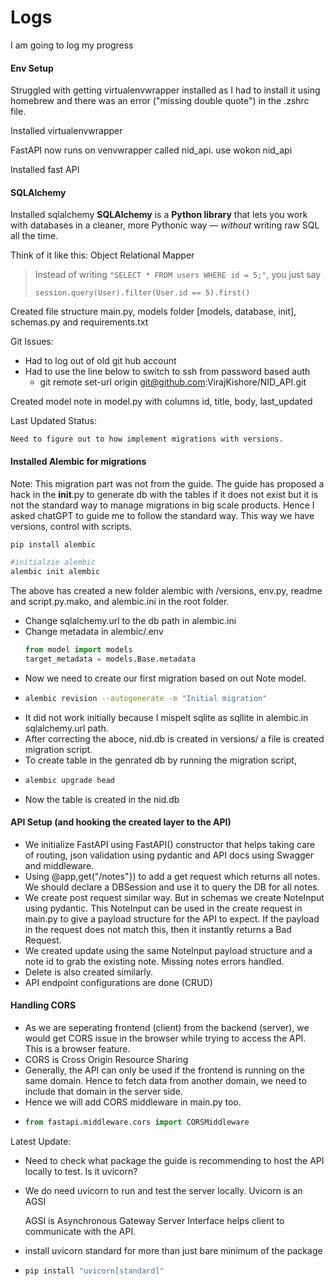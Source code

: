 # **Logs**

I am going to log my progress

#### Env Setup

Struggled with getting virtualenvwrapper installed as I had to install it using homebrew and there was an error ("missing double quote") in the .zshrc file.

Installed virtualenvwrapper

FastAPI now runs on venvwrapper called nid_api. use wokon nid_api

Installed fast API

#### SQLAlchemy

Installed sqlalchemy
**SQLAlchemy** is a **Python library** that lets you work with databases in a cleaner, more Pythonic way — _without_ writing raw SQL all the time.

Think of it like this: Object Relational Mapper

> Instead of writing `"SELECT * FROM users WHERE id = 5;"`, you just say
>
> `session.query(User).filter(User.id == 5).first()`

Created file structure
main.py, models folder [models, database, init], schemas.py and requirements.txt

Git Issues:

- Had to log out of old git hub account
- Had to use the line below to switch to ssh from password based auth
  - git remote set-url origin git@github.com:VirajKishore/NID_API.git

Created model note in model.py with columns id, title, body, last_updated

Last Updated Status:

    Need to figure out to how implement migrations with versions.

#### Installed Alembic for migrations

Note: This migration part was not from the guide. The guide has proposed a hack in the __init__.py to generate db with the tables if it does not exist but it is not the standard way to manage migrations in big scale products. Hence I asked chatGPT to guide me to follow the standard way. This way we have versions, control with scripts.

```python
pip install alembic

#initialzie alembic
alembic init alembic
```

The above has created a new folder alembic with /versions, env.py, readme and script.py.mako, and alembic.ini in the root folder.

* Change sqlalchemy.url to the db path in alembic.ini
* Change metadata in alembic/.env
  ```python
  from model import models
  target_metadata = models.Base.metadata
  ```
* Now we need to create our first migration based on out Note model.
* ```bash
  alembic revision --autogenerate -m "Initial migration"
  ```
* It did not work initially because I mispelt sqlite as sqllite in alembic.in sqlalchemy.url path.
* After correcting the aboce, nid.db is created in versions/ a file is created migration script.
* To create table in the genrated db by running the migration script,
* ```bash
  alembic upgrade head
  ```
* Now the table is created in the nid.db

#### API Setup (and hooking the created layer to the API)

* We initialize FastAPI using FastAPI() constructor that helps taking care of routing, json validation using pydantic and API docs using Swagger and middleware.
* Using @app,get("/notes"}) to add a get request which returns all notes. We should declare a DBSession and use it to query the DB for all notes.
* We create post request similar way. But in schemas we create NoteInput using pydantic. This NoteInput can be used in the create request in main.py to give a payload structure for the API to expect. If the payload in the request does not match this, then it instantly returns a Bad Request.
* We created update using the same NoteInput payload structure and a note id to grab the existing note. Missing notes errors handled.
* Delete is also created similarly.
* API endpoint configurations are done (CRUD)

#### Handling CORS

* As we are seperating frontend (client) from the backend (server), we would get CORS issue in the browser while trying to access the API. This is a browser feature.
* CORS is Cross Origin Resource Sharing
* Generally, the API can only be used if the frontend is running on the same domain. Hence to fetch data from another domain, we need to include that domain in the server side.
* Hence we will add CORS middleware in main.py too.
* ```python
  from fastapi.middleware.cors import CORSMiddleware
  ```

Latest Update:

* Need to check what package the guide is recommending to host the API locally to test. Is it uvicorn?
* We do need uvicorn to run and test the server locally. Uvicorn is an AGSI

    AGSI is Asynchronous Gateway Server Interface helps client to communicate with the API.

* install uvicorn standard for more than just bare minimum of the package
* ```bash
  pip install "uvicorn[standard]"
  ```
